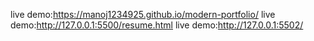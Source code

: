live demo:https://manoj1234925.github.io/modern-portfolio/
live demo:http://127.0.0.1:5500/resume.html
live demo:http://127.0.0.1:5502/
